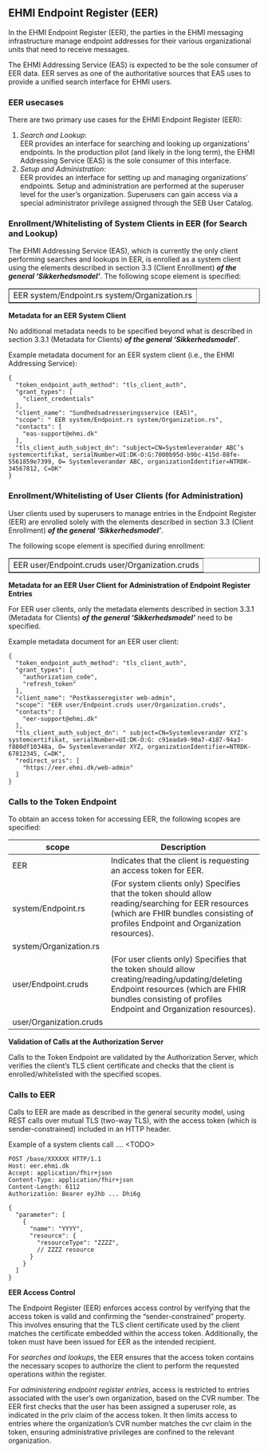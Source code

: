 ## EHMI Endpoint Register (EER)

In the EHMI Endpoint Register (EER), the parties in the EHMI messaging infrastructure manage endpoint addresses for their various organizational units that need to receive messages.

The EHMI Addressing Service (EAS) is expected to be the sole consumer of EER data. EER serves as one of the authoritative sources that EAS uses to provide a unified search interface for EHMI users.

### EER usecases

There are two primary use cases for the EHMI Endpoint Register (EER):

1.  *Search and Lookup*:  
    EER provides an interface for searching and looking up organizations’ endpoints. In the production pilot (and likely in the long term), the EHMI Addressing Service (EAS) is the sole consumer of this interface.
2.  *Setup and Administration*:  
    EER provides an interface for setting up and managing organizations’ endpoints. Setup and administration are performed at the superuser level for the user’s organization. Superusers can gain access via a special administrator privilege assigned through the SEB User Catalog.

### Enrollment/Whitelisting of System Clients in EER (for Search and Lookup)

The EHMI Addressing Service (EAS), which is currently the only client performing searches and lookups in EER, is enrolled as a system client using the elements described in section 3.3 (Client Enrollment) __*of the general ‘Sikkerhedsmodel’*__. The following scope element is specified:

<table border="1">
    <tr>
        <td>EER system/Endpoint.rs system/Organization.rs</td>
    </tr>
</table>

**Metadata for an EER System Client**

No additional metadata needs to be specified beyond what is described in section 3.3.1 (Metadata for Clients) __*of the general ‘Sikkerhedsmodel’*__.

Example metadata document for an EER system client (i.e., the EHMI Addressing Service):

```
{
  "token_endpoint_auth_method": "tls_client_auth",
  "grant_types": [
    "client_credentials"
  ],
  "client_name": "Sundhedsadresseringsservice (EAS)",
  "scope": " EER system/Endpoint.rs system/Organization.rs",
  "contacts": [
    "eas-support@ehmi.dk"
  ],
  "tls_client_auth_subject_dn": "subject=CN=Systemleverandør ABC’s systemcertifikat, serialNumber=UI:DK-O:G:7000b95d-b9bc-415d-88fe-5561859e7399, O= Systemleverandør ABC, organizationIdentifier=NTRDK-34567812, C=DK"
}
```

### Enrollment/Whitelisting of User Clients (for Administration)

User clients used by superusers to manage entries in the Endpoint Register (EER) are enrolled solely with the elements described in section 3.3 (Client Enrollment) __*of the general ‘Sikkerhedsmodel’*__.

The following scope element is specified during enrollment:

<table border="1">
    <tr>
        <td>EER user/Endpoint.cruds user/Organization.cruds</td>
    </tr>
</table>

**Metadata for an EER User Client for Administration of Endpoint Register Entries**

For EER user clients, only the metadata elements described in section 3.3.1 (Metadata for Clients) __*of the general ‘Sikkerhedsmodel’*__ need to be specified.

Example metadata document for an EER user client:

```
{
  "token_endpoint_auth_method": "tls_client_auth",
  "grant_types": [
    "authorization_code",
    "refresh_token"
  ],
  "client_name": "Postkasseregister web-admin",
  "scope": "EER user/Endpoint.cruds user/Organization.cruds",
  "contacts": [
    "eer-support@ehmi.dk"
  ],
  "tls_client_auth_subject_dn": " subject=CN=Systemleverandør XYZ’s systemcertifikat, serialNumber=UI:DK-O:G: c91eada9-90a7-4187-94a3-f880df10348a, O= Systemleverandør XYZ, organizationIdentifier=NTRDK-67812345, C=DK",
  "redirect_uris": [
    "https://eer.ehmi.dk/web-admin"
  ]
}
```

### Calls to the Token Endpoint

To obtain an access token for accessing EER, the following scopes are specified:

| **scope**                | **Description**                                                                                                                                                                                          |
|--------------------------|----------------------------------------------------------------------------------------------------------------------------------------------------------------------------------------------------------|
| EER                      | Indicates that the client is requesting an access token for EER.                                                                                                                                         |
| system/Endpoint.rs       | (For system clients only) Specifies that the token should allow reading/searching for EER resources (which are FHIR bundles consisting of profiles Endpoint and Organization resources).                 |
| system/Organization.rs   |                                                                                                                                                                                                          |
| user/Endpoint.cruds      | (For user clients only) Specifies that the token should allow creating/reading/updating/deleting Endpoint resources (which are FHIR bundles consisting of profiles Endpoint and Organization resources). |
| user/Organization.cruds  |                                                                                                                                                                                                          |

**Validation of Calls at the Authorization Server**

Calls to the Token Endpoint are validated by the Authorization Server, which verifies the client’s TLS client certificate and checks that the client is enrolled/whitelisted with the specified scopes.

### Calls to EER

Calls to EER are made as described in the general security model, using REST calls over mutual TLS (two-way TLS), with the access token (which is sender-constrained) included in an HTTP header.

Example of a system clients call …. \<TODO\>

```
POST /base/XXXXXX HTTP/1.1
Host: eer.ehmi.dk
Accept: application/fhir+json
Content-Type: application/fhir+json
Content-Length: 6112
Authorization: Bearer eyJhb ... Dhi6g

{
  "parameter": [
    {
      "name": "YYYY",
      "resource": {
        "resourceType": "ZZZZ",
        // ZZZZ resource
      }
    }
  ]
}
```

**EER Access Control**

The Endpoint Register (EER) enforces access control by verifying that the access token is valid and confirming the “sender-constrained” property. This involves ensuring that the TLS client certificate used by the client matches the certificate embedded within the access token. Additionally, the token must have been issued for EER as the intended recipient.

For *searches and lookups*, the EER ensures that the access token contains the necessary scopes to authorize the client to perform the requested operations within the register.

For *administering endpoint register entries*, access is restricted to entries associated with the user’s own organization, based on the CVR number. The EER first checks that the user has been assigned a superuser role, as indicated in the priv claim of the access token. It then limits access to entries where the organization’s CVR number matches the cvr claim in the token, ensuring administrative privileges are confined to the relevant organization.